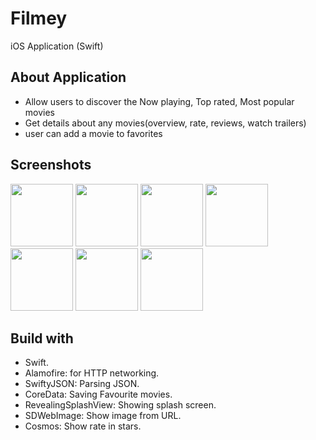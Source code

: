 # Filmey
iOS Application (Swift)

## About Application
- Allow users to discover the Now playing, Top rated, Most popular movies
- Get details about any movies(overview, rate, reviews, watch trailers)
- user can add a movie to favorites

## Screenshots
<div>
<img src="https://user-images.githubusercontent.com/44899782/79296271-3926c080-7edb-11ea-9d7d-0643408b1023.png" width= "100">
<img src="https://user-images.githubusercontent.com/44899782/79296222-1ac0c500-7edb-11ea-847e-e8303a6a81ff.png" width= "100">
<img src="https://user-images.githubusercontent.com/44899782/79296234-23b19680-7edb-11ea-812d-14e58fb1ec46.png" width= "100">
<img src="https://user-images.githubusercontent.com/44899782/79296256-3035ef00-7edb-11ea-8743-8926986e074c.png" width= "100">
<img src="https://user-images.githubusercontent.com/44899782/79296258-31671c00-7edb-11ea-943b-333ed02811c1.png" width= "100">
<img src="https://user-images.githubusercontent.com/44899782/79296260-3330df80-7edb-11ea-9a2a-350421148d60.png" width= "100">
<img src="https://user-images.githubusercontent.com/44899782/79296265-36c46680-7edb-11ea-83bb-1e4078f3510c.png" width= "100">
</div>

## Build with
- Swift.
- Alamofire: for HTTP networking.
- SwiftyJSON: Parsing JSON.
- CoreData: Saving Favourite movies.
- RevealingSplashView: Showing splash screen.
- SDWebImage: Show image from URL. 
- Cosmos: Show rate in stars. 
